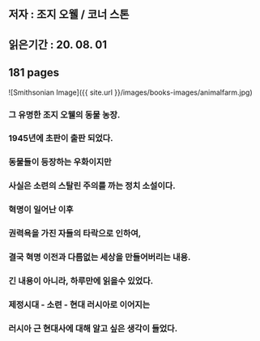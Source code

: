 ## 저자 : 조지 오웰 / 코너 스톤

## 읽은기간 : 20. 08. 01

## 181 pages

![Smithsonian Image]({{ site.url }}/images/books-images/animalfarm.jpg)

### 그 유명한 조지 오웰의 동물 농장.

### 1945년에 초판이 출판 되었다.

### 동물들이 등장하는 우화이지만

### 사실은 소련의 스탈린 주의를 까는 정치 소설이다.

### 혁명이 일어난 이후

### 권력욕을 가진 자들의 타락으로 인하여,

### 결국 혁명 이전과 다름없는 세상을 만들어버리는 내용.

### 긴 내용이 아니라, 하루만에 읽을수 있었다.

### 제정시대 - 소련 - 현대 러시아로 이어지는

### 러시아 근 현대사에 대해 알고 싶은 생각이 들었다.



